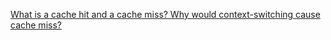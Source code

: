 [What is a cache hit and a cache miss? Why would context-switching cause cache miss?](https://stackoverflow.com/questions/18559342/what-is-a-cache-hit-and-a-cache-miss-why-would-context-switching-cause-cache-mi)